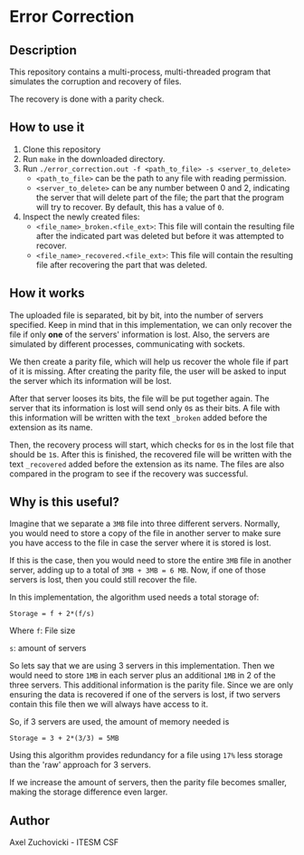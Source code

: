 # Error Correction

## Description

This repository contains a multi-process, multi-threaded program that simulates the corruption and recovery of files.

The recovery is done with a parity check. 

## How to use it

1. Clone this repository
2. Run `make` in the downloaded directory.
3. Run `./error_correction.out -f <path_to_file> -s <server_to_delete>`
    * `<path_to_file>` can be the path to any file with reading permission.
    * `<server_to_delete>` can be any number between 0 and 2, indicating the server that will delete 
    part of the file; the part that the program will try to recover. By default, this
    has a value of `0`.
4. Inspect the newly created files: 
    * `<file_name>_broken.<file_ext>`: This file will contain the resulting file after 
    the indicated part was deleted but before it was attempted to recover. 
    * `<file_name>_recovered.<file_ext>`: This file will contain the resulting file after
    recovering the part that was deleted.

## How it works

The uploaded file is separated, bit by bit, into the number of servers specified. Keep in mind that in this implementation, 
we can only recover the file if only __one__ of the servers' information is lost.
Also, the servers are simulated by different processes, communicating with sockets.


We then create a parity file, which will help us recover the whole file if part of it is missing. After creating the parity file, 
the user will be asked to input the server which its information will be lost.

After that server looses its bits, the file will be put together again. The server that its information is lost will send 
only `0`s as their bits. A file with this information will be written with the text `_broken` added before the extension 
as its name.

Then, the recovery process will start, which checks for `0`s in the lost file that should be `1`s. After this is finished, 
the recovered file will be written with the text `_recovered` added before the extension as its name. The files are also 
compared in the program to see if the recovery was successful.



## Why is this useful?

Imagine that we separate a `3MB` file into three different servers. Normally, you would need to store a copy of the file in 
another server to make sure you have access to the file in case the server where it is stored is lost. 

If this is the case, then you would need to store the entire `3MB` file in another server, adding up to a total of 
`3MB + 3MB = 6 MB`. Now, if one of those servers is lost, then you could still recover the file.

In this implementation, the algorithm used needs a total storage of:

`Storage = f + 2*(f/s)`

Where `f`: File size

`s`: amount of servers

So lets say that we are using 3 servers in this implementation. Then we would need to store `1MB` in each server plus 
an additional `1MB` in 2 of the three servers. This additional information is the parity file. Since we are only ensuring 
the data is recovered if one of the servers is lost, if two servers contain this file then we will always have access to it.

So, if 3 servers are used, the amount of memory needed is 

`Storage = 3 + 2*(3/3) = 5MB`

Using this algorithm provides redundancy for a file using `17%` less storage than the 'raw' approach for 3 servers.

If we increase the amount of servers, then the parity file becomes smaller, making the storage difference even larger.

## Author

Axel Zuchovicki - ITESM CSF